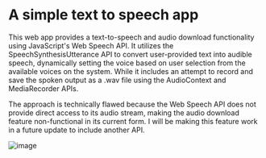 # A simple text to speech app

This web app provides a text-to-speech and audio download functionality using JavaScript's Web Speech API. It utilizes the SpeechSynthesisUtterance API to convert user-provided text into audible speech, dynamically setting the voice based on user selection from the available voices on the system. While it includes an attempt to record and save the spoken output as a .wav file using the AudioContext and MediaRecorder APIs.

The approach is technically flawed because the Web Speech API does not provide direct access to its audio stream, making the audio download feature non-functional in its current form. I will be making this feature work in a future update to include another API.

![image](https://cloud-g0gazppdd-hack-club-bot.vercel.app/0image.png)

